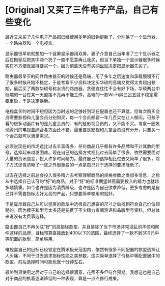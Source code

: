 # [Original] 又买了三件电子产品，自己有些变化


最近又采买了几件电子产品把已经使用多年的旧物更新了，分别换了一个显示器、一个路由器和一个电视盒。

显示器很早前就想加一个竖屏显示器用双屏，妻子介意自己当年凑了三个显示器之后在搬家后把其中两个扔了一直不愿意再让我买，但当下单独一个显示器很多时候实在不方便就坚持要买一个，因为前些天没有买网盘就决定把显示器先买了。

路由器最早买的网件路由器买的时候还是高端，用了多年之后速度和承载慢慢不行了很多时候开始不稳定，于是考察不少资料决定买华硕的高端又觉得太贵超出预期，最后买了两款华硕号称水货的路由器。贪便宜往往不会有好下场，华硕两台中低端的一台在某一天直接不亮再不能工作，高端的一款Wi-Fi隔三岔五就不稳定需要重启，于是决定换新。

电视盒买的时间不短但因为当时选的足够好到现在配置也还不算低，但每次购买会员需要影视和儿童会员分别购买，每一个会员都要一年几百实在让人郁闷，可孩子看的很多动画片有的是儿童会员的、有的是影视会员的，又不能不买。考察一圈发现腾讯的电视盒综合各方面还不错，最重要是影视和儿童会员没有分开，只要买一个会员就可以满足需求。

必须说现在的市场远比过去丰富得多，任何商品几乎都有许多品牌和不计其数的型号，选择起来越发困难。现在自己的选择方式相比过去简单了很多，依然需要面对大量的资讯信息，投入许多时间精力。最终自己的选择相比过去又简单了很多，除了方式途径清晰了一些之外很重要的一点是自己对于选择的要求降低了。

过去在选择之前总会投入很多精力去考察理解商品的规格参数之类很多信息，之后从中选择自己认可的“好”的商品，对于“好”的标准期望越高需要投入的精力也就越多越慎重。如今也许是因为消费降级，也许是因为自己欲求降低，更多考虑的是自己并不需要指标太好太高的产品，只想要简单够用的就好。

于是显示器自己从可以竖屏的款型中选择自己想要的尺寸之后找到符合自己价位预期的，因为牌子和型号太多还是花费了不少精力查阅测评和品牌型号资料，但总体来说没有太费事选择。

路由器自己不再关注“好”的高指标款型，并且排除了当下市场非常混乱的华硕和网件这样的品牌，目标预算直接放到400以下的范围，最终选择了一款不到300元中等配置的款型，简单够用。

电视盒自己的目标已经锁定在腾讯极光范围内，依然有很多不同配置的款型选择让人头痛，不同于过去追求指标性能之类参数，这次简单选择了价格中等配置居中的款型，前后选择时间可能也就十分钟左右。

最终到货使用之后对于自己的选择很满意，花费不多但符合预期。我想这也是自己对于商品的执着逐渐降低的一种表现，算是一点点修行成果。
